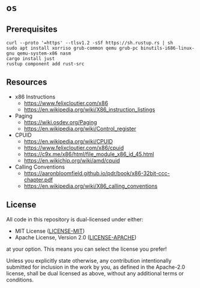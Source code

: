 # `os`

## Prerequisites

```
curl --proto '=https' --tlsv1.2 -sSf https://sh.rustup.rs | sh
sudo apt install xorriso grub-common qemu grub-pc binutils-i686-linux-gnu qemu-system-x86 nasm
cargo install just
rustup component add rust-src
```

## Resources

- x86 Instructions
  - https://www.felixcloutier.com/x86
  - https://en.wikipedia.org/wiki/X86_instruction_listings
- Paging
  - https://wiki.osdev.org/Paging
  - https://en.wikipedia.org/wiki/Control_register
- CPUID
  - https://en.wikipedia.org/wiki/CPUID
  - https://www.felixcloutier.com/x86/cpuid
  - https://c9x.me/x86/html/file_module_x86_id_45.html
  - https://en.wikichip.org/wiki/amd/cpuid
- Calling Conventions
  - https://aaronbloomfield.github.io/pdr/book/x86-32bit-ccc-chapter.pdf
  - https://en.wikipedia.org/wiki/X86_calling_conventions

## License

All code in this repository is dual-licensed under either:

- MIT License ([LICENSE-MIT](LICENSE-MIT))
- Apache License, Version 2.0 ([LICENSE-APACHE](LICENSE-APACHE))

at your option. This means you can select the license you prefer!

Unless you explicitly state otherwise, any contribution intentionally submitted for inclusion in the work by you, as defined in the Apache-2.0 license, shall be dual licensed as above, without any additional terms or conditions.
